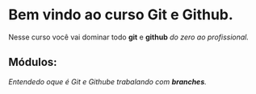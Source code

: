 # Bem vindo ao curso Git e Github.
Nesse curso você vai dominar todo **git** e **github** _do zero ao profissional._

## Módulos:
_Entendedo oque é Git e Githube trabalando com **branches**._

